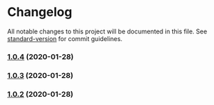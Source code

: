 # Changelog

All notable changes to this project will be documented in this file. See [standard-version](https://github.com/conventional-changelog/standard-version) for commit guidelines.

### [1.0.4](https://github.com/aboudicheng/use-optimistic-reducer/compare/v1.0.3...v1.0.4) (2020-01-28)

### [1.0.3](https://github.com/aboudicheng/use-optimistic-reducer/compare/v1.0.2...v1.0.3) (2020-01-28)

### [1.0.2](https://github.com/aboudicheng/use-optimistic-reducer/compare/v1.0.1...v1.0.2) (2020-01-28)
